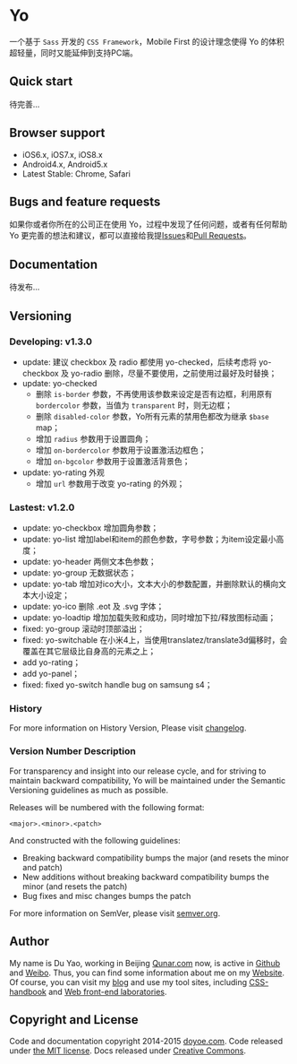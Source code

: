 # Yo

一个基于 `Sass` 开发的 `CSS Framework`，Mobile First 的设计理念使得 Yo 的体积超轻量，同时又能延伸到支持PC端。


## Quick start

待完善...


## Browser support

* iOS6.x, iOS7.x, iOS8.x
* Android4.x, Android5.x
* Latest Stable: Chrome, Safari


## Bugs and feature requests

如果你或者你所在的公司正在使用 Yo，过程中发现了任何问题，或者有任何帮助 Yo 更完善的想法和建议，都可以直接给我提[Issues](https://github.com/doyoe/Yo/issues/new)和[Pull Requests](https://github.com/doyoe/Yo/pulls)。


## Documentation

待发布...

## Versioning

### Developing: v1.3.0

* update: 建议 checkbox 及 radio 都使用 yo-checked，后续考虑将 yo-checkbox 及 yo-radio 删除，尽量不要使用，之前使用过最好及时替换；
* update: yo-checked
    - 删除 `is-border` 参数，不再使用该参数来设定是否有边框，利用原有 `bordercolor` 参数，当值为 `transparent` 时，则无边框；
    - 删除 `disabled-color` 参数，Yo所有元素的禁用色都改为继承 `$base` map；
    - 增加 `radius` 参数用于设置圆角；
    - 增加 `on-bordercolor` 参数用于设置激活边框色；
    - 增加 `on-bgcolor` 参数用于设置激活背景色；
* update: yo-rating 外观
    - 增加 `url` 参数用于改变 yo-rating 的外观；


### Lastest: v1.2.0

* update: yo-checkbox 增加圆角参数；
* update: yo-list 增加label和item的颜色参数，字号参数；为item设定最小高度；
* update: yo-header 两侧文本色参数；
* update: yo-group 无数据状态；
* update: yo-tab 增加对ico大小，文本大小的参数配置，并删除默认的横向文本大小设定；
* update: yo-ico 删除 .eot 及 .svg 字体；
* update: yo-loadtip 增加加载失败和成功，同时增加下拉/释放图标动画；
* fixed: yo-group 滚动时顶部溢出；
* fixed: yo-switchable 在小米4上，当使用translatez/translate3d偏移时，会覆盖在其它层级比自身高的元素之上；
* add yo-rating；
* add yo-panel；
* fixed: fixed yo-switch handle bug on samsung s4；


### History

For more information on History Version, Please visit [changelog](changelog.md).


### Version Number Description

For transparency and insight into our release cycle, and for striving to maintain backward compatibility, Yo will be maintained under the Semantic Versioning guidelines as much as possible.

Releases will be numbered with the following format:

`<major>.<minor>.<patch>`

And constructed with the following guidelines:

* Breaking backward compatibility bumps the major (and resets the minor and patch)
* New additions without breaking backward compatibility bumps the minor (and resets the patch)
* Bug fixes and misc changes bumps the patch

For more information on SemVer, please visit [semver.org](http://semver.org/).


## Author

My name is Du Yao, working in Beijing [Qunar.com](http://www.qunar.com) now, is active in [Github](https://github.com/doyoe) and [Weibo](http://weibo.com/doyoe). Thus, you can find some information about me on my [Website](http://www.doyoe.com). Of course, you can visit my [blog](http://blog.doyoe.com) and use my tool sites, including [CSS-handbook](http://css.doyoe.com) and [Web front-end laboratories](http://demo.doyoe.com).


## Copyright and License

Code and documentation copyright 2014-2015 [doyoe.com](http://www.doyoe.com). Code released under [the MIT license](http://opensource.org/licenses/MIT). Docs released under [Creative Commons](http://creativecommons.org/licenses/by/4.0/).